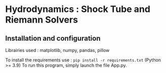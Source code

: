 # Hydrodynamics : Shock Tube and Riemann Solvers

## Installation and configuration

Librairies used : matplotlib, numpy, pandas, pillow

To install the requirements use : `pip install -r requirements.txt` (Python >= 3.9)
To run this program, simply launch the file App.py. 
